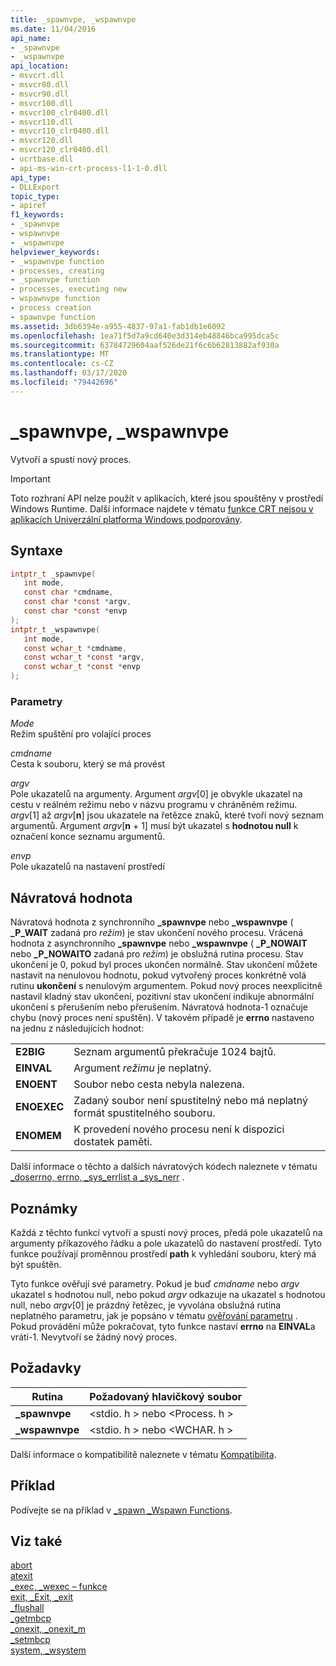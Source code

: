 ```yaml
---
title: _spawnvpe, _wspawnvpe
ms.date: 11/04/2016
api_name:
- _spawnvpe
- _wspawnvpe
api_location:
- msvcrt.dll
- msvcr80.dll
- msvcr90.dll
- msvcr100.dll
- msvcr100_clr0400.dll
- msvcr110.dll
- msvcr110_clr0400.dll
- msvcr120.dll
- msvcr120_clr0400.dll
- ucrtbase.dll
- api-ms-win-crt-process-l1-1-0.dll
api_type:
- DLLExport
topic_type:
- apiref
f1_keywords:
- _spawnvpe
- wspawnvpe
- _wspawnvpe
helpviewer_keywords:
- _wspawnvpe function
- processes, creating
- _spawnvpe function
- processes, executing new
- wspawnvpe function
- process creation
- spawnvpe function
ms.assetid: 3db6394e-a955-4837-97a1-fab1db1e6092
ms.openlocfilehash: 1ea71f5d7a9cd640e3d314eb48846bca995dca5c
ms.sourcegitcommit: 63784729604aaf526de21f6c6b62813882af930a
ms.translationtype: MT
ms.contentlocale: cs-CZ
ms.lasthandoff: 03/17/2020
ms.locfileid: "79442696"
---
```

# <a name="_spawnvpe-_wspawnvpe"></a>_spawnvpe, _wspawnvpe

Vytvoří a spustí nový proces.

> [!IMPORTANT]
> Toto rozhraní API nelze použít v aplikacích, které jsou spouštěny v prostředí Windows Runtime. Další informace najdete v tématu [funkce CRT nejsou v aplikacích Univerzální platforma Windows podporovány](../../cppcx/crt-functions-not-supported-in-universal-windows-platform-apps.md).

## <a name="syntax"></a>Syntaxe

```C
intptr_t _spawnvpe(
   int mode,
   const char *cmdname,
   const char *const *argv,
   const char *const *envp
);
intptr_t _wspawnvpe(
   int mode,
   const wchar_t *cmdname,
   const wchar_t *const *argv,
   const wchar_t *const *envp
);
```

### <a name="parameters"></a>Parametry

*Mode*<br/>
Režim spuštění pro volající proces

*cmdname*<br/>
Cesta k souboru, který se má provést

*argv*<br/>
Pole ukazatelů na argumenty. Argument *argv*[0] je obvykle ukazatel na cestu v reálném režimu nebo v názvu programu v chráněném režimu. *argv*[1] až *argv*[**n**] jsou ukazatele na řetězce znaků, které tvoří nový seznam argumentů. Argument *argv*[**n** + 1] musí být ukazatel s **hodnotou null** k označení konce seznamu argumentů.

*envp*<br/>
Pole ukazatelů na nastavení prostředí

## <a name="return-value"></a>Návratová hodnota

Návratová hodnota z synchronního **_spawnvpe** nebo **_wspawnvpe** ( **_P_WAIT** zadaná pro *režim*) je stav ukončení nového procesu. Vrácená hodnota z asynchronního **_spawnvpe** nebo **_wspawnvpe** ( **_P_NOWAIT** nebo **_P_NOWAITO** zadaná pro *režim*) je obslužná rutina procesu. Stav ukončení je 0, pokud byl proces ukončen normálně. Stav ukončení můžete nastavit na nenulovou hodnotu, pokud vytvořený proces konkrétně volá rutinu **ukončení** s nenulovým argumentem. Pokud nový proces neexplicitně nastavil kladný stav ukončení, pozitivní stav ukončení indikuje abnormální ukončení s přerušením nebo přerušením. Návratová hodnota-1 označuje chybu (nový proces není spuštěn). V takovém případě je **errno** nastaveno na jednu z následujících hodnot:

|||
|-|-|
| **E2BIG** | Seznam argumentů překračuje 1024 bajtů. |
| **EINVAL** | Argument *režimu* je neplatný. |
| **ENOENT** | Soubor nebo cesta nebyla nalezena. |
| **ENOEXEC** | Zadaný soubor není spustitelný nebo má neplatný formát spustitelného souboru. |
| **ENOMEM** | K provedení nového procesu není k dispozici dostatek paměti. |

Další informace o těchto a dalších návratových kódech naleznete v tématu [_doserrno, errno, _sys_errlist a _sys_nerr](../../c-runtime-library/errno-doserrno-sys-errlist-and-sys-nerr.md) .

## <a name="remarks"></a>Poznámky

Každá z těchto funkcí vytvoří a spustí nový proces, předá pole ukazatelů na argumenty příkazového řádku a pole ukazatelů do nastavení prostředí. Tyto funkce používají proměnnou prostředí **path** k vyhledání souboru, který má být spuštěn.

Tyto funkce ověřují své parametry. Pokud je buď *cmdname* nebo *argv* ukazatel s hodnotou null, nebo pokud *argv* odkazuje na ukazatel s hodnotou null, nebo *argv*[0] je prázdný řetězec, je vyvolána obslužná rutina neplatného parametru, jak je popsáno v tématu [ověřování parametru](../../c-runtime-library/parameter-validation.md) . Pokud provádění může pokračovat, tyto funkce nastaví **errno** na **EINVAL**a vrátí-1. Nevytvoří se žádný nový proces.

## <a name="requirements"></a>Požadavky

|Rutina|Požadovaný hlavičkový soubor|
|-------------|---------------------|
|**_spawnvpe**|\<stdio. h > nebo \<Process. h >|
|**_wspawnvpe**|\<stdio. h > nebo \<WCHAR. h >|

Další informace o kompatibilitě naleznete v tématu [Kompatibilita](../../c-runtime-library/compatibility.md).

## <a name="example"></a>Příklad

Podívejte se na příklad v [_spawn _Wspawn Functions](../../c-runtime-library/spawn-wspawn-functions.md).

## <a name="see-also"></a>Viz také

[abort](abort.md)<br/>
[atexit](atexit.md)<br/>
[_exec, _wexec – funkce](../../c-runtime-library/exec-wexec-functions.md)<br/>
[exit, _Exit, _exit](exit-exit-exit.md)<br/>
[_flushall](flushall.md)<br/>
[_getmbcp](getmbcp.md)<br/>
[_onexit, _onexit_m](onexit-onexit-m.md)<br/>
[_setmbcp](setmbcp.md)<br/>
[system, _wsystem](system-wsystem.md)<br/>
